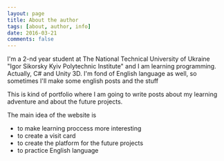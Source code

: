 ```yaml
---
layout: page
title: About the author
tags: [about, author, info]
date: 2016-03-21
comments: false
---
```

    
I'm a 2-nd year student at The National Technical University of Ukraine "Igor Sikorsky Kyiv Polytechnic Institute" and I am learning programming. Actually, C# and Unity 3D. I'm fond of English language as well, so sometimes I'll make some english posts and the stuff

This is kind of portfolio where I am going to write posts about my learning adventure and about the future projects.

The main idea of the website is 
* to make learning proccess more interesting
* to create a visit card 
* to create the platform for the future projects
* to practice English language
